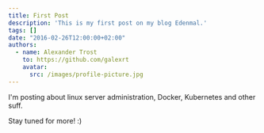 ```yaml
---
title: First Post
description: 'This is my first post on my blog Edenmal.'
tags: []
date: "2016-02-26T12:00:00+02:00"
authors:
  - name: Alexander Trost
    to: https://github.com/galexrt
    avatar:
      src: /images/profile-picture.jpg
---
```


I'm posting about linux server administration, Docker, Kubernetes and other suff.

Stay tuned for more! :)
